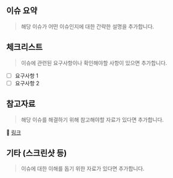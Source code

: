 ## 이슈 요약

> 해당 이슈가 어떤 이슈인지에 대한 간략한 설명을 추가합니다.

## 체크리스트

> 이슈에 관련된 요구사항이나 확인해야할 사항이 있으면 추가합니다.

- [ ] 요구사항 1
- [ ] 요구사항 2

## 참고자료

> 해당 이슈를 해결하기 위해 참고해야할 자료가 있다면 추가합니다.

🔗 [링크](url)

## 기타 (스크린샷 등)

> 이슈에 대한 이해를 돕기 위한 자료가 있다면 추가합니다.
